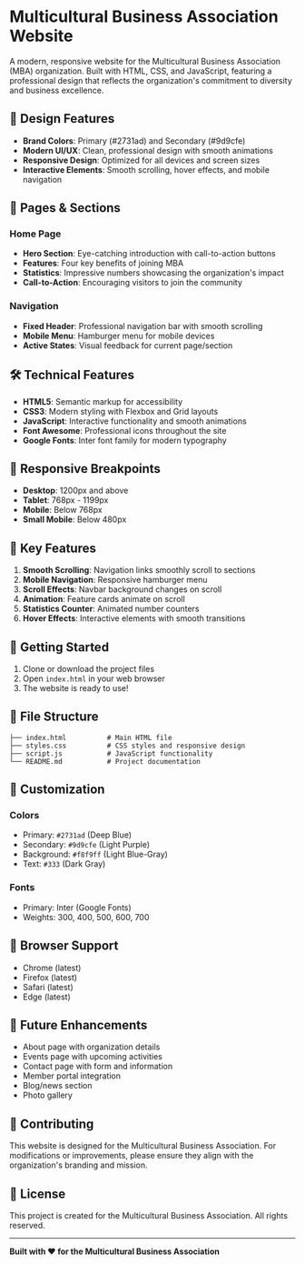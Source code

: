 # Multicultural Business Association Website

A modern, responsive website for the Multicultural Business Association (MBA) organization. Built with HTML, CSS, and JavaScript, featuring a professional design that reflects the organization's commitment to diversity and business excellence.

## 🎨 Design Features

- **Brand Colors**: Primary (#2731ad) and Secondary (#9d9cfe)
- **Modern UI/UX**: Clean, professional design with smooth animations
- **Responsive Design**: Optimized for all devices and screen sizes
- **Interactive Elements**: Smooth scrolling, hover effects, and mobile navigation

## 🚀 Pages & Sections

### Home Page
- **Hero Section**: Eye-catching introduction with call-to-action buttons
- **Features**: Four key benefits of joining MBA
- **Statistics**: Impressive numbers showcasing the organization's impact
- **Call-to-Action**: Encouraging visitors to join the community

### Navigation
- **Fixed Header**: Professional navigation bar with smooth scrolling
- **Mobile Menu**: Hamburger menu for mobile devices
- **Active States**: Visual feedback for current page/section

## 🛠️ Technical Features

- **HTML5**: Semantic markup for accessibility
- **CSS3**: Modern styling with Flexbox and Grid layouts
- **JavaScript**: Interactive functionality and smooth animations
- **Font Awesome**: Professional icons throughout the site
- **Google Fonts**: Inter font family for modern typography

## 📱 Responsive Breakpoints

- **Desktop**: 1200px and above
- **Tablet**: 768px - 1199px
- **Mobile**: Below 768px
- **Small Mobile**: Below 480px

## 🎯 Key Features

1. **Smooth Scrolling**: Navigation links smoothly scroll to sections
2. **Mobile Navigation**: Responsive hamburger menu
3. **Scroll Effects**: Navbar background changes on scroll
4. **Animation**: Feature cards animate on scroll
5. **Statistics Counter**: Animated number counters
6. **Hover Effects**: Interactive elements with smooth transitions

## 🚀 Getting Started

1. Clone or download the project files
2. Open `index.html` in your web browser
3. The website is ready to use!

## 📁 File Structure

```
├── index.html          # Main HTML file
├── styles.css          # CSS styles and responsive design
├── script.js           # JavaScript functionality
└── README.md           # Project documentation
```

## 🎨 Customization

### Colors
- Primary: `#2731ad` (Deep Blue)
- Secondary: `#9d9cfe` (Light Purple)
- Background: `#f8f9ff` (Light Blue-Gray)
- Text: `#333` (Dark Gray)

### Fonts
- Primary: Inter (Google Fonts)
- Weights: 300, 400, 500, 600, 700

## 🔧 Browser Support

- Chrome (latest)
- Firefox (latest)
- Safari (latest)
- Edge (latest)

## 📝 Future Enhancements

- About page with organization details
- Events page with upcoming activities
- Contact page with form and information
- Member portal integration
- Blog/news section
- Photo gallery

## 🤝 Contributing

This website is designed for the Multicultural Business Association. For modifications or improvements, please ensure they align with the organization's branding and mission.

## 📄 License

This project is created for the Multicultural Business Association. All rights reserved.

---

**Built with ❤️ for the Multicultural Business Association**